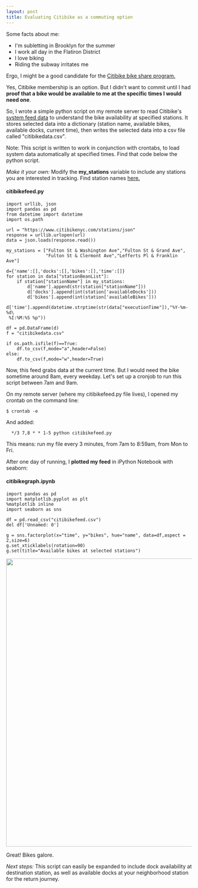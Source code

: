 ```yaml
---
layout: post
title: Evaluating Citibike as a commuting option
---
```


Some facts about me:

 * I'm subletting in Brooklyn for the summer
 * I work all day in the Flatiron District
 * I love biking
 * Riding the subway irritates me

Ergo, I might be a good candidate for the <a href="https://www.citibikenyc.com/" target="_blank">Citibike bike share program.</a>

Yes, Citibike membership is an option. But I didn't want to commit until I had <b>proof that a bike would be available to me at the specific times I would need one</b>.

So, I wrote a simple python script on my remote server to read Citibike's <a href = "https://www.citibikenyc.com/stations/json" target="_blank">system feed data</a> to understand the bike availability at specified stations. It stores selected data into a dictionary (station name, available bikes, available docks, current time), then writes the selected data into a csv file called "citibikedata.csv".

Note: This script is written to work in conjunction with crontabs, to load system data automatically at specified times. Find that code below the python script.

<i>Make it your own:</i> Modify the <b>my_stations</b> variable to include any stations you are interested in tracking. Find station names <a href="https://member.citibikenyc.com/map/" target="_blank">here.</a>

#### citibikefeed.py

```
import urllib, json
import pandas as pd
from datetime import datetime
import os.path

url = "https://www.citibikenyc.com/stations/json"
response = urllib.urlopen(url)
data = json.loads(response.read())

my_stations = ["Fulton St & Washington Ave","Fulton St & Grand Ave",
               "Fulton St & Clermont Ave","Lefferts Pl & Franklin Ave"]

d={'name':[],'docks':[],'bikes':[],'time':[]}
for station in data["stationBeanList"]:
    if station["stationName"] in my_stations:
        d['name'].append(str(station["stationName"]))
        d['docks'].append(int(station['availableDocks']))
        d['bikes'].append(int(station['availableBikes']))
        d['time'].append(datetime.strptime(str(data["executionTime"]),"%Y-%m-%d\
 %I:%M:%S %p"))

df = pd.DataFrame(d)
f = "citibikedata.csv"

if os.path.isfile(f)==True:
    df.to_csv(f,mode="a",header=False)
else:
    df.to_csv(f,mode="w",header=True)
```

Now, this feed grabs data at the current time. But I would need the bike sometime around 8am, every weekday. Let's set up a cronjob to run this script between 7am and 9am.

On my remote server (where my citibikefeed.py file lives), I opened my crontab on the command line:

```
$ crontab -e
```
And added:

```
  */3 7,8 * * 1-5 python citibikefeed.py
```

This means: run my file every 3 minutes, from 7am to 8:59am, from Mon to Fri.

After one day of running, I <b>plotted my feed</b> in iPython Notebook with seaborn:

#### citibikegraph.ipynb
```
import pandas as pd
import matplotlib.pyplot as plt
%matplotlib inline
import seaborn as sns

df = pd.read_csv("citibikefeed.csv") 
del df['Unnamed: 0']

g = sns.factorplot(x="time", y="bikes", hue="name", data=df,aspect = 2,size=6)
g.set_xticklabels(rotation=90)
g.set(title="Available bikes at selected stations")
```

<img style= "width: 780px;" src="http://cgerson.github.io/images/availbikes.png">

Great! Bikes galore.

<i>Next steps:</i> This script can easily be expanded to include dock availability at destination station, as well as available docks at your neighborhood station for the return journey.